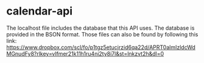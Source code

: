 # calendar-api

The localhost file includes the database that this API uses. The database is provided in the BSON format.
Those files can also be found by following this link: https://www.dropbox.com/scl/fo/p1tgz5etucjrzid6qa22d/APRT0almIzldcWdMGnudFy8?rlkey=vlfmer21k11h1ru4ni2ty8i7l&st=lnkzvt2h&dl=0
